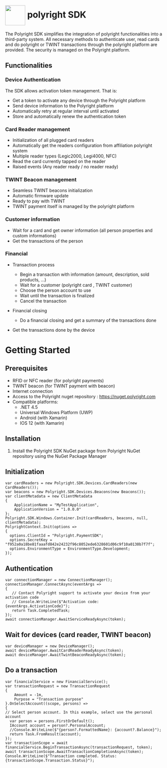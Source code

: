 # <img align="center" src="./docs/img/polyright-icon.png" height="64">  polyright SDK

The Polyright SDK simplifies the integration of polyright functionalities into a third-party system. All necessary methods to authenticate user, read cards and do polyright or TWINT transactions through the polyright platform are provided.
The security is managed on the Polyright platform.


## Functionalities

### Device Authentication

The SDK allows activation token management. That is: 
- Get a token to activate any device through the Polyright platform
- Send device information to the Polyright platform
- Automatically retry at regular interval until activated
- Store and automatically renew the authentication token


### Card Reader management

-	Initialization of all plugged card readers
  - Automatically get the readers configuration from affiliation polyright system
  - Multiple reader types (Legic2000, Legi4000, NFC)
-	Read the card currently tapped on the reader
-	Raised events (Any reader ready / no reader ready)


### TWINT Beacon management

-	Seamless TWINT beacons initialization
-	Automatic firmware update
-	Ready to pay with TWINT
  - TWINT payment itself is managed by the polyright platform


### Customer information
-	Wait for a card and get owner information (all person properties and custom informations)
-	Get the transactions of the person

### Financial
- Transaction process
  - Begin a transaction with information (amount, description, sold products, ...)
  - Wait for a customer (polyright card , TWINT customer)
  - Choose the person account to use
  - Wait until the transaction is finalized
  - Cancel the transaction
  
- Financial closing
  - Do a financial closing and get a summary of the transactions done

- Get the transactions done by the device

# Getting Started

## Prerequisites
- RFID or NFC reader (for polyright payments)
- TWINT beacon (for TWINT payment with beacon)
- Internet connection
- Access to the Polyright nuget repository : https://nuget.polyright.com
- Compatible platforms:
  - .NET 4.5
  - Universal Windows Platform (UWP)
  - Android (with Xamarin)
  - IOS 12 (with Xamarin)

## Installation
1. Install the Polyright SDK NuGet package from Polyright NuGet repository using the NuGet Package Manager

## Initialization

```
var cardReaders = new Polyright.SDK.Devices.CardReaders(new CardReaders());
var beacons = new Polyright.SDK.Devices.Beacons(new Beacons());
var clientMetadata = new ClientMetadata
{
	ApplicationName = "MyTestApplication",
	ApplicationVersion = "1.0.0.0"
};
Polyright.SDK.Windows.Container.Init(cardReaders, beacons, null, clientMetadata);
PolyrightContext.Init(options =>
{
  options.ClientId = "Polyright.PaymentSDK";
  options.SecretKey = "f952a0a18be81faaafd842e24232f96c8052ede6328601d06c9f10a0130b7f7f";
  options.EnvironmentType = EnvironmentType.Development;
});

```
## Authentication

```
var connectionManager = new ConnectionManager();
connectionManager.ConnectAsync(eventArgs =>
{
   // Contact Polyright support to activate your device from your activation code
   // Console.WriteLine($"Activation code: {eventArgs.ActivationCode}");
   return Task.CompletedTask;
});
await connectionManager.AwaitServiceReadyAsync(token);
```

## Wait for devices (card reader, TWINT beacon)

```
var deviceManager = new DeviceManager();
await deviceManager.AwaitCardReaderReadyAsync(token);
await deviceManager.AwaitTwintBeaconReadyAsync(token);

```

## Do a transaction

```
var financialService = new FinancialService();
var transactionRequest = new TransactionRequest
{
	Amount = -1m,
	Purpose = "Transaction purpose"
}.OnSelectAccount((scope, persons) =>
{
// Select person account. In this example, select use the personal account
  var person = persons.FirstOrDefault();
  IAccount account = person?.PersonalAccount;
  //Console.WriteLine($"{person?.FormattedName}: {account?.Balance}");
  return Task.FromResult(account);
});
var transactionScope = await financialService.BeginTransactionAsync(transactionRequest, token);
await transactionScope.AwaitTransactionCompletionAsync(token);
Console.WriteLine($"Transaction completed. Status: {transactionScope.Transaction.Status}");
```
